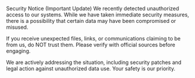 Security Notice (Important Update)
We recently detected unauthorized access to our systems. While we have taken immediate security measures, there is a possibility that certain data may have been compromised or misused.

If you receive unexpected files, links, or communications claiming to be from us, do NOT trust them. Please verify with official sources before engaging.

We are actively addressing the situation, including security patches and legal action against unauthorized data use. Your safety is our priority.
